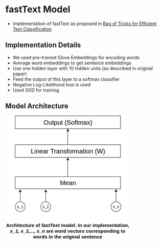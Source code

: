 # fastText Model
- Implementation of fastText as proposed in [Bag of Tricks for Efficient Text Classification](https://arxiv.org/abs/1607.01759)

## Implementation Details
- We used pre-trained Glove Embeddings for encoding words
- Average word embeddings to get sentence embeddings
- Use one hidden layer with 10 hidden units (as described in original paper)
- Feed the output of this layer to a softmax classifier
- Negative Log-Likelihood loss is used
- Used SGD for training

## Model Architecture
![Alt Text](/images/fastText.jpg)
